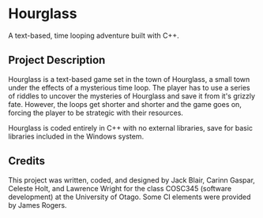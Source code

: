 # Hourglass
A text-based, time looping adventure built with C++. 

## Project Description
Hourglass is a text-based game set in the town of Hourglass, a small town under the effects of a mysterious time loop. The player has to use a series of riddles to uncover the mysteries of Hourglass and save it from it's grizzly fate. However, the loops get shorter and shorter and the game goes on, forcing the player to be strategic with their resources. 

Hourglass is coded entirely in C++ with no external libraries, save for basic libraries included in the Windows system.  

## Credits
This project was written, coded, and designed by Jack Blair, Carinn Gaspar, Celeste Holt, and Lawrence Wright for the class COSC345 (software development) at the University of Otago. Some CI elements were provided by James Rogers.
